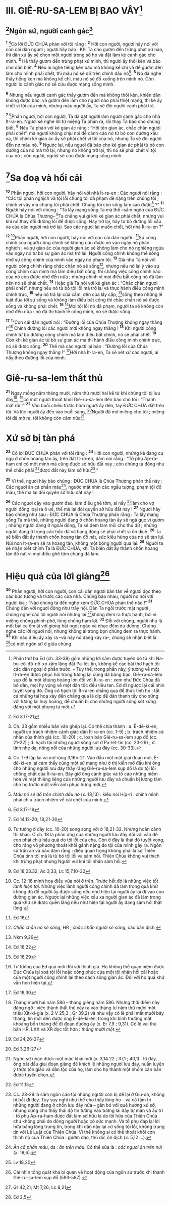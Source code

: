 # III. GIÊ-RU-SA-LEM BỊ BAO VÂY[^1]
## [^1*]Ngôn sứ, người canh gác[^2]
<sup><b>1</b></sup> [^3]Có lời ĐỨC CHÚA phán với tôi rằng : <sup><b>2</b></sup> Hỡi con người, ngươi hãy nói với con cái dân ngươi ; ngươi hãy bảo : Khi Ta cho gươm đến trừng phạt xứ nào, thì dân xứ ấy sẽ chọn một người trong số họ và đặt làm kẻ canh gác cho mình. <sup><b>3</b></sup> Hễ thấy gươm đến trừng phạt xứ mình, thì người ấy thổi kèn và báo cho dân biết. <sup><b>4</b></sup> Nếu ai nghe tiếng kèn báo mà không kể chi và để gươm đến làm cho mình phải chết, thì máu nó sẽ đổ trên chính đầu nó[^4]. <sup><b>5</b></sup> Nó đã nghe thấy tiếng kèn mà không kể chi, máu nó sẽ đổ xuống trên mình nó. Còn người lo cảnh giác nó sẽ cứu được mạng sống mình.

<sup><b>6</b></sup> Nhưng nếu người canh gác thấy gươm đến mà không thổi kèn, khiến dân không được báo, và gươm đến làm cho người nào phải thiệt mạng, thì kẻ ấy chết vì tội của mình, nhưng máu người ấy, Ta sẽ đòi người canh phải trả.

<sup><b>7</b></sup> [^2*]Phần ngươi, hỡi con người, Ta đã đặt ngươi làm người canh gác cho nhà Ít-ra-en. Ngươi sẽ nghe lời từ miệng Ta phán ra, rồi thay Ta báo cho chúng biết. <sup><b>8</b></sup> Nếu Ta phán với kẻ gian ác rằng : “Hỡi tên gian ác, chắc chắn ngươi phải chết”, mà ngươi không chịu nói để cảnh cáo nó từ bỏ con đường xấu xa, thì chính kẻ gian ác ấy sẽ phải chết vì tội của nó, nhưng Ta sẽ đòi ngươi đền nợ máu nó. <sup><b>9</b></sup> Ngược lại, nếu ngươi đã báo cho kẻ gian ác phải từ bỏ con đường của nó mà trở lại, nhưng nó không trở lại, thì nó sẽ phải chết vì tội của nó ; còn ngươi, ngươi sẽ cứu được mạng sống mình.

# [^3*]Sa đoạ và hối cải
<sup><b>10</b></sup> Phần ngươi, hỡi con người, hãy nói với nhà Ít-ra-en : Các ngươi nói rằng : “Các tội phản nghịch và tội lỗi chúng tôi đã phạm đè nặng trên chúng tôi ; chính vì vậy mà chúng tôi phải chết. Chúng tôi còn sống làm sao được[^5] ?” <sup><b>11</b></sup> Ngươi hãy nói với chúng : “Ta lấy mạng sống Ta mà thề –sấm ngôn của ĐỨC CHÚA là Chúa Thượng– [^4*]Ta chẳng vui gì khi kẻ gian ác phải chết, nhưng vui khi nó thay đổi đường lối để được sống. Hãy trở lại, hãy từ bỏ đường lối xấu xa của các ngươi mà trở lại. Sao các ngươi lại muốn chết, hỡi nhà Ít-ra-en ?”

<sup><b>12</b></sup> [^6]Phần ngươi, hỡi con người, hãy nói với con cái dân ngươi : [^5*]Sự công chính của người công chính sẽ không cứu được nó vào ngày nó phản nghịch ; và sự gian ác của người gian ác sẽ không làm cho nó nghiêng ngửa vào ngày nó từ bỏ sự gian ác mà trở lại. Người công chính không thể sống nhờ sự công chính của mình vào ngày nó phạm tội. <sup><b>13</b></sup> Giả như Ta nói với người công chính rằng chắc chắn nó sẽ sống[^7], nhưng nếu nó lại ỷ vào sự công chính của mình mà làm điều bất công, thì chẳng việc công chính nào của nó còn được nhớ đến nữa ; nhưng chính vì mọi điều bất công nó đã làm nên nó sẽ phải chết. <sup><b>14</b></sup> Hoặc giả Ta nói với kẻ gian ác : “Chắc chắn ngươi phải chết”, nhưng nếu nó từ bỏ tội lỗi mà trở lại và thực hành điều công minh chính trực, <sup><b>15</b></sup> nếu nó trả lại của cầm, đền của lấy cắp, [^6*]sống theo những lề luật đưa tới sự sống và không làm điều bất công thì chắc chắn nó sẽ được sống và không phải chết. <sup><b>16</b></sup> [^7*]Mọi tội lỗi nó đã phạm, người ta sẽ không còn nhớ đến nữa : nó đã thi hành lẽ công minh, nó sẽ được sống.

<sup><b>17</b></sup> [^8*]Con cái dân ngươi nói : “Đường lối của Chúa Thượng không ngay thẳng !”[^8] Chính đường lối các ngươi mới không ngay thẳng ! <sup><b>18</b></sup> Khi người công chính từ bỏ đường công chính mà làm điều bất chính, nó sẽ phải chết. <sup><b>19</b></sup> Còn khi kẻ gian ác từ bỏ sự gian ác mà thi hành điều công minh chính trực, nó sẽ được sống. <sup><b>20</b></sup> Thế mà các ngươi lại bảo : “Đường lối của Chúa Thượng không ngay thẳng !” [^9*]Hỡi nhà Ít-ra-en, Ta sẽ xét xử các ngươi, ai nấy theo đường lối của mình.

# Giê-ru-sa-lem thất thủ
<sup><b>21</b></sup> Ngày mồng năm tháng mười, năm thứ mười hai kể từ khi chúng tôi bị lưu đày[^9], [^10*]có một người thoát khỏi Giê-ru-sa-lem đến báo cho tôi : “Thành mất rồi !” <sup><b>22</b></sup> Vào buổi chiều trước hôm người ấy đến, tay ĐỨC CHÚA đặt trên tôi. Và lúc người ấy đến vào buổi sáng, [^11*]Người đã mở miệng cho tôi ; miệng tôi đã mở ra, tôi không còn câm nữa[^10].

# Xứ sở bị tàn phá
<sup><b>23</b></sup> Có lời ĐỨC CHÚA phán với tôi rằng : <sup><b>24</b></sup> Hỡi con người, những kẻ đang cư ngụ ở chốn hoang tàn ấy, trên đất Ít-ra-en, dám nói rằng : “Tổ phụ Áp-ra-ham chỉ có một mình mà cũng được sở hữu đất này ; còn chúng ta đông như thế chắc phải [^12*]được đất này làm sở hữu[^11].”

<sup><b>25</b></sup> Vì thế, ngươi hãy bảo chúng : ĐỨC CHÚA là Chúa Thượng phán thế này : Các ngươi ăn cả phần máu[^12], ngước mắt nhìn các ngẫu tượng, phạm tội đổ máu, thế mà lại đòi quyền sở hữu đất này !

<sup><b>26</b></sup> Các ngươi cậy vào gươm đao, làm điều ghê tởm, ai nấy [^13*]làm cho vợ người đồng loại ra ô uế, thế mà lại đòi quyền sở hữu đất này ! <sup><b>27</b></sup> Ngươi hãy bảo chúng như sau : ĐỨC CHÚA là Chúa Thượng phán rằng : Ta lấy mạng sống Ta mà thề, những người đang ở chốn hoang tàn ấy sẽ ngã gục vì gươm ; những người đang ở ngoài đồng, Ta sẽ đem làm mồi cho thú dữ ; những người đang ở trong các hốc đá và hang động sẽ phải chết vì ôn dịch. <sup><b>28</b></sup> Ta sẽ biến đất ấy thành chốn hoang tàn đổ nát, sức kiêu hùng của nó sẽ tàn lụi. Núi non Ít-ra-en sẽ ra hoang tàn, không một bóng người qua lại. <sup><b>29</b></sup> Người ta sẽ nhận biết chính Ta là ĐỨC CHÚA, khi Ta biến đất ấy thành chốn hoang tàn đổ nát vì mọi điều ghê tởm chúng đã làm.

# Hiệu quả của lời giảng[^13]
<sup><b>30</b></sup> Phần ngươi, hỡi con người, con cái dân ngươi bàn tán về ngươi dọc theo các bức tường và trước các cửa nhà. Chúng bảo nhau, người nọ nói với người kia : “Nào chúng ta đến nghe xem ĐỨC CHÚA phán thế nào !” <sup><b>31</b></sup> Chúng đến với ngươi đông như trẩy hội. Dân Ta ngồi trước mặt ngươi ; chúng nghe các lời ngươi nói nhưng lại [^14*]không đem ra thực hành, bởi vì miệng chúng phỉnh phờ, lòng chúng hám lợi. <sup><b>32</b></sup> Đối với chúng, ngươi như là một bài ca êm ái với giọng hát ngọt ngào và nhạc đệm du dương. Chúng nghe các lời ngươi nói, nhưng không ai trong bọn chúng đem ra thực hành. <sup><b>33</b></sup> Khi nào điều ấy xảy ra –và này nó đang xảy ra–, chúng sẽ nhận biết là [^15*]có một ngôn sứ ở giữa chúng.

[^1]: Phần thứ ba Ed (ch. 33-39) gồm những lời sấm được tuyên bố từ khi Na-bu-cô-đô-nô-xo xâm lăng đất Pa-lét-tin, không kể các bài thơ hạch tội các dân ngoại ở phần trước. – Tuy thế, trong phần này, ý tưởng về một Ít-ra-en được phục hồi trong tương lại cũng đã bàng bạc. Giê-ru-sa-lem sụp đổ là một khủng hoảng lớn đối với Ít-ra-en : xem như Đức Chúa đã bỏ dân, mọi hy vọng về một dân tộc đều tiêu tan. Ed đi ngược lại cái nhìn tuyệt vọng đó. Ông có hạch tội Ít-ra-en chẳng qua để thức tỉnh họ : tất cả những tai hoạ xảy đến chẳng qua là dịp để dân thanh tẩy cho xứng với tương lai huy hoàng, để chuẩn bị cho những người sống sót xứng đáng với một phụng tự mới.
[^2]: Ch. 33 gồm nhiều bản văn ghép lại. Có thể chia thành : a. Ê-dê-ki-en, người có trách nhiệm cảnh giác dân Ít-ra-en (cc. 1-9) ; b. trách nhiệm cá nhân của thính giả (cc. 10-20) ; c. loan báo Giê-ru-sa-lem sụp đổ (cc. 21-22) ; d. hạch tội những người sống sót ở Pa-lét-tin (cc. 23-29) ; đ. tính nhẹ dạ, nông nổi của những người lưu đày (cc. 30-33).
[^3]: Cc. 1-9 lặp lại và mở rộng 3,16b-21. Vào đầu một một giai đoạn mới, Ê-dê-ki-en lại cảm thấy cũng một sứ mạng như ở thị kiến mở đầu khi ông cho những người lưu đày thấy rằng Giê-ru-sa-lem sụp đổ là do tội lỗi chồng chất của Ít-ra-en. Bây giờ ông cảnh giác và tố cáo những hiểm hoạ về mặt thiêng liêng của những người lưu đày và chuẩn bị lương tâm cho họ trước một viển ảnh phục hưng mới.
[^4]: <i>Máu nó sẽ đổ trên chính đầu nó</i> (x. 18,13) : kiểu nói Híp-ri : chính mình phải chịu trách nhiệm về cái chết của mình.
[^5]: Tư tưởng ở đây (cc. 10-20) song song với ở 18,21-32. Nhưng hoàn cảnh thì khác. Ở ch. 18 là phản ứng của những người lưu đày đối với vấn đề con phải chịu hậu quả do tội lỗi của cha. Còn ở đây là thái độ tuyệt vọng, cho rằng vô phương thoát khỏi gánh nặng do tội của mình gây ra. Ngôn sứ trấn an và bảo đảm rằng : điều quan trọng không phải là sợ Thiên Chúa tính tội mà là từ bỏ tội lỗi và sám hối. Thiên Chúa không vui thích khi trừng phạt nhưng Người vui khi tội nhân sám hối.
[^6]: Cc. 12-16 minh hoạ điều vừa nói ở trên. Trước hết đó là những việc <i>tốt lành hiện tại</i>. Những việc lành người công chính đã làm trong quá khứ không đủ để người ấy được sống nếu như hiện tại người ấy lại đi vào con đường gian ác. Ngược lại những việc xấu xa người gian ác đã làm trong quá khứ sẽ được quên lãng nếu như hiện tại người ấy đang sám hối thật lòng.
[^7]: <i>Chắc chắn nó sẽ sống</i>, HR ; <i>chắc chắn ngươi sẽ sống</i>, các bản dịch.
[^8]: Tư tưởng của Ed quá mới đối với thính giả. Họ không thể quan niệm được Đức Chúa lại xoá tội lỗi hoặc công phúc của một tội nhân hối cải hoặc của một người công chính lại theo cách sống gian ác. Đối với họ quá khứ vẫn hơn hiện tại.
[^9]: Tháng mười hai năm 586 – tháng giêng năm 586. Nhưng thời điểm này đáng ngờ : việc thành thất thủ xảy ra vào tháng tư năm thứ mười một triều Xít-ki-gia (x. 2 V 25,3 ; Gr 39,2) và như vậy có lẽ phải mất mười bảy tháng, tin mới đến được ông Ê-dê-ki-en, trong khi bình thường mất khoảng bốn tháng để đi đoạn đường ấy (x. Er 7,9 ; 9,31). Có lẽ vài thủ bản HR, LXX và XR đọc tốt hơn : <i>tháng mười một</i>.
[^10]: Ngôn sứ nhận được một mặc khải mới (x. 3,14.22 ; 37,1 ; 40,1). Từ đây, ông bắt đầu giai đoạn giảng để khích lệ những người lưu đày, huấn luyện ý thức tôn giáo và dân tộc của họ, làm cho họ thành một nhóm căn bản được tuyển chọn.
[^11]: Cc. 23-29 là sấm ngôn cáo tội những người còn bị để lại ở Giu-đa, không bị bắt đi đày. Tuy suy nghĩ như thế cho thấy lòng họ – và cả tâm trí những người đang ở chốn lưu đày nữa – gắn bó với quê hương xứ sở, nhưng cũng cho thấy thái độ tin tưởng vào tương lai đầy tự mãn và ấu trĩ : tổ phụ Áp-ra-ham được đất làm sở hữu là do lời hứa của Thiên Chúa chứ không phải do đông người hoặc có sức mạnh. Và tổ phụ đáp lại lời hứa bằng lòng trung tín, trong khi dân này lại cứ sống tội lỗi, không trung tín với Lề Luật của Thiên Chúa. Vì thế không ai có thể thoát khỏi cơn thịnh nộ của Thiên Chúa : gươm đao, thú dữ, ôn dịch (x. 5,12 ...).
[^12]: <i>Ăn cả phần máu</i>, ds : <i>ăn trên máu</i>. Có thể sửa là : <i>các ngươi ăn trên núi</i> (x. 18,6).
[^13]: Cái nhìn tổng quát khá bi quan về hoạt động của ngôn sứ trước khi thành Giê-ru-sa-lem sụp đổ (593-587).
[^1*]: Ed 3,17-21
[^2*]: Ed 3,17-19
[^3*]: Ed 14,12-20; 18,21-30
[^4*]: Ed 18,23.32; Ac 3,33; Lc 15,7.10-32
[^5*]: Ed 18
[^6*]: Nkm 9,29
[^7*]: Ed 18,22
[^8*]: Ed 18,29
[^9*]: Ed 18,30
[^10*]: Ed 24,26-27
[^11*]: Ed 3,26-27
[^12*]: Ed 11,15
[^13*]: Lv 18,20
[^14*]: Gr 42,21; Mt 7,26; Lc 8,21
[^15*]: Ed 2,5
